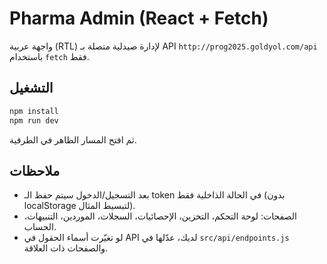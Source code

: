 # Pharma Admin (React + Fetch)

واجهة عربية (RTL) لإدارة صيدلية متصلة بـ API `http://prog2025.goldyol.com/api` باستخدام `fetch` فقط.

## التشغيل
```bash
npm install
npm run dev
```
ثم افتح المسار الظاهر في الطرفية.

## ملاحظات
- بعد التسجيل/الدخول سيتم حفظ الـ token في الحالة الذاخلية فقط (بدون localStorage لتبسيط المثال).
- الصفحات: لوحة التحكم، التخزين، الإحصائيات، السجلات، الموردين، التنبيهات، الحساب.
- لو تغيّرت أسماء الحقول في API لديك، عدّلها في `src/api/endpoints.js` والصفحات ذات العلاقة.
